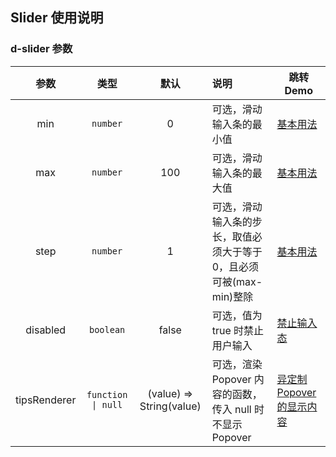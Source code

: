 ## Slider 使用说明

### d-slider 参数

|     参数     |        类型        |           默认           | 说明                                                                | 跳转 Demo                                           |
| :----------: | :----------------: | :----------------------: | :------------------------------------------------------------------ | --------------------------------------------------- |
|     min      |      `number`      |            0             | 可选，滑动输入条的最小值                                            | [基本用法](/components/slider/demo#basic-usage)      |
|     max      |      `number`      |           100            | 可选，滑动输入条的最大值                                            | [基本用法](/components/slider/demo#basic-usage)      |
|     step     |      `number`      |            1             | 可选，滑动输入条的步长，取值必须大于等于 0，且必须可被(max-min)整除 | [基本用法](/components/slider/demo#basic-usage)      |
|   disabled   |     `boolean`      |          false           | 可选，值为 true 时禁止用户输入                                      | [禁止输入态](/components/slider/demo#slider-disabled)  |
| tipsRenderer | `function \| null` | (value) => String(value) | 可选，渲染 Popover 内容的函数，传入 null 时不显示 Popover           | [异定制Popover的显示内容](/components/slider/demo#slider-formatter) |
